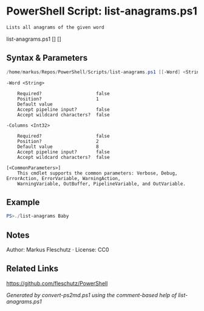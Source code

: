 # PowerShell Script: list-anagrams.ps1
```powershell
Lists all anagrams of the given word
```

list-anagrams.ps1 [<word>] [<columns>]

## Syntax & Parameters
```powershell
/home/markus/Repos/PowerShell/Scripts/list-anagrams.ps1 [[-Word] <String>] [[-Columns] <Int32>] [<CommonParameters>]
```

```
-Word <String>
    
    Required?                    false
    Position?                    1
    Default value                
    Accept pipeline input?       false
    Accept wildcard characters?  false
```

```
-Columns <Int32>
    
    Required?                    false
    Position?                    2
    Default value                8
    Accept pipeline input?       false
    Accept wildcard characters?  false
```

```
[<CommonParameters>]
    This cmdlet supports the common parameters: Verbose, Debug, ErrorAction, ErrorVariable, WarningAction, 
    WarningVariable, OutBuffer, PipelineVariable, and OutVariable.
```

## Example
```powershell
PS>./list-anagrams Baby
```


## Notes
Author: Markus Fleschutz · License: CC0

## Related Links
https://github.com/fleschutz/PowerShell

*Generated by convert-ps2md.ps1 using the comment-based help of list-anagrams.ps1*
